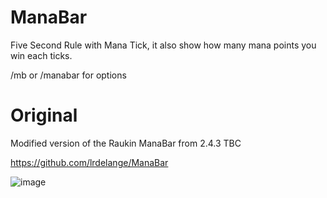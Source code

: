 # ManaBar
Five Second Rule with Mana Tick, it also show how many mana points you win each ticks.

/mb or /manabar for options

# Original
Modified version of the Raukin ManaBar from 2.4.3 TBC

https://github.com/lrdelange/ManaBar

![image](https://user-images.githubusercontent.com/85767653/147578691-3d10d989-ca90-4cfc-bb05-39a64294769a.png)
